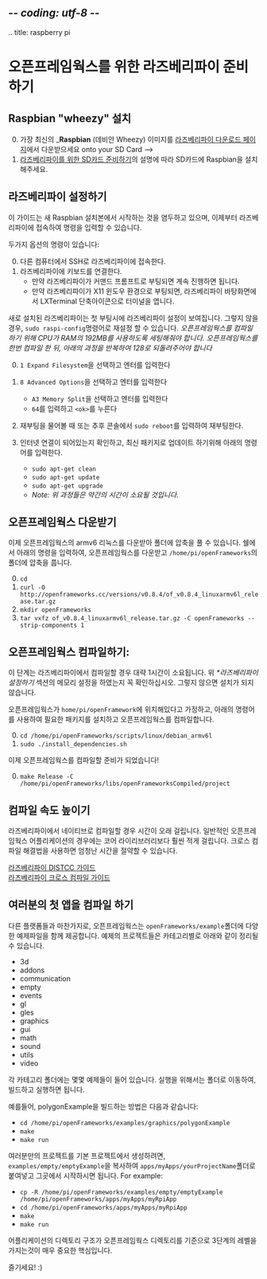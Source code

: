 ## -*- coding: utf-8 -*-
.. title: raspberry pi

오픈프레임웍스를 위한 라즈베리파이 준비하기
============

    
## Raspbian "wheezy" 설치
0. 가장 최신의 _**Raspbian** (데비안 Wheezy) 이미지를 [라즈베리파이 다운로드 페이지](http://www.raspberrypi.org/downloads)에서 다운받으세요
onto your SD Card -->
1. [라즈베리파이를 위한 SD카드 준비하기](http://elinux.org/RPi_Easy_SD_Card_Setup)의 설명에 따라 SD카드에 Raspbian을 설치해주세요.

## 라즈베리파이 설정하기 
이 가이드는 새 Raspbian 설치본에서 시작하는 것을 염두하고 있으며, 이제부터 라즈베리파이에 접속하여 명령을 입력할 수 있습니다.

두가지 옵션의 명령이 있습니다:

0. 다른 컴퓨터에서 SSH로 라즈베리파이에 접속한다.
0. 라즈베리파이에 키보드를 연결한다.
	* 만약 라즈베리파이가 커맨드 프롬프트로 부팅되면 계속 진행하면 됩니다.
	* 만약 라즈베리파이가 X11 윈도우 환경으로 부팅되면, 라즈베리파이 바탕화면에서 LXTerminal 단축아이콘으로 터미널을 엽니다.

새로 설치된 라즈베리파이는 첫 부팅시에 라즈베리파이 설정이 보여집니다. 그렇지 않을 경우, `sudo raspi-config`명령어로 재설정 할 수 있습니다. _오픈프레임웍스를 컴파일 하기 위해 CPU가 RAM의 192MB를 사용하도록 세팅해줘야 합니다. 오픈프레임웍스를 한번 컴파일 한 뒤, 아래의 과정을 반복하여 128로 되돌려주어야 합니다_

0.  `1 Expand Filesystem`을 선택하고 엔터를 입력한다
0.  `8 Advanced Options`을 선택하고 엔터를 입력한다
	* `A3 Memory Split`을 선택하고 엔터를 입력한다
	* `64`를 입력하고 `<ok>`를 누른다

	 
0. 재부팅을 물어볼 때 또는 추후 콘솔에서 `sudo reboot`를 입력하여 재부팅한다.
0. 인터넷 연결이 되어있는지 확인하고, 최신 패키지로 업데이트 하기위해 아래의 명령어를 입력한다.
    * `sudo apt-get clean`
    * `sudo apt-get update`
    * `sudo apt-get upgrade`
    * _Note: 위 과정들은 약간의 시간이 소요될 것입니다._

## 오픈프레임웍스 다운받기
이제 오픈프레임웍스의 armv6 리눅스를 다운받아 폴더에 압축을 풀 수 있습니다. 쉘에서 아래의 명령을 입력하여, 오픈프레임웍스를 다운받고 `/home/pi/openFrameworks`의 폴더에 압축을 풉니다.
 
0. `cd` 
0. `curl -O http://openframeworks.cc/versions/v0.8.4/of_v0.8.4_linuxarmv6l_release.tar.gz` 
0.  `mkdir openFrameworks`
0.  `tar vxfz of_v0.8.4_linuxarmv6l_release.tar.gz -C openFrameworks --strip-components 1`

## 오픈프레임웍스 컴파일하기:
이 단계는 라즈베리파이에서 컴파일할 경우 대략 1시간이 소요됩니다. 위 _**라즈베리파이 설정하기*_ 섹션의 메모리 설정을 하였는지 꼭 확인하십시오. 그렇지 않으면 설치가 되지 않습니다.

오픈프레임웍스가 `home/pi/openFramework`에 위치해있다고 가정하고, 아래의 명령어를 사용하여 필요한 패키지를 설치하고 오픈프레임웍스를 컴파일합니다.

0. `cd /home/pi/openFrameworks/scripts/linux/debian_armv6l`  
0. `sudo ./install_dependencies.sh` 

이제 오픈프레임웍스를 컴파일할 준비가 되었습니다!

0. `make Release -C /home/pi/openFrameworks/libs/openFrameworksCompiled/project`

## 컴파일 속도 높이기
라즈베리파이에서 네이티브로 컴파일할 경우 시간이 오래 걸립니다. 일반적인 오픈프레임웍스 어플리케이션의 경우에는 코어 라이리브러리보다 훨씬 적게 걸립니다. 크로스 컴파일 해결법을 사용하면 엄청난 시간을 절약할 수 있습니다.

[라즈베리파이 DISTCC 가이드](../raspberry-pi-distcc-guide/)    
[라즈베리파이 크로스 컴파일 가이드](../raspberry-pi-cross-compiling-guide/)

## 여러분의 첫 앱을 컴파일 하기
다른 플랫폼들과 마찬가지로, 오픈프레임웍스는 `openFrameworks/example`폴더에 다양한 예제파일을 함께 제공합니다. 예제의 프로젝트들은 카테고리별로 아래와 같이 정리될 수 있습니다.

* 3d 
* addons 
* communication 
* empty
* events
* gl
* gles
* graphics
* gui
* math
* sound
* utils
* video

각 카테고리 폴더에는 몇몇 예제들이 들어 있습니다. 실행을 위해서는 폴더로 이동하여, 빌드하고 실행하면 됩니다.

예를들어, polygonExample을 빌드하는 방법은 다음과 같습니다:

* `cd /home/pi/openFrameworks/examples/graphics/polygonExample`
* `make`
* `make run`

 여러분만의 프로젝트를 기본 프로젝트에서 생성하려면, `examples/empty/emptyExample`을 복사하여 `apps/myApps/yourProjectName`폴더로 붙여넣고 그곳에서 시작하시면 됩니다.
For example:

* `cp -R /home/pi/openFrameworks/examples/empty/emptyExample /home/pi/openFrameworks/apps/myApps/myRpiApp`
* `cd /home/pi/openFrameworks/apps/myApps/myRpiApp`
* `make`
* `make run`

어플리케이션의 디렉토리 구조가 오픈프레임웍스 디렉토리를 기준으로 3단계의 레벨을 가지는것이 매우 중요한 핵심입니다.

즐기세요! :)
